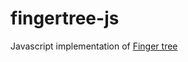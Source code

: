 # fingertree-js
Javascript implementation of [Finger tree](https://en.wikipedia.org/wiki/Finger_tree)
